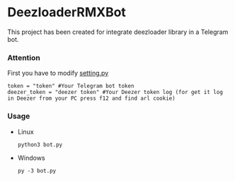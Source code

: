 # DeezloaderRMXBot

This project has been created for integrate deezloader library in a Telegram bot.

### Attention

First you have to modify [setting.py](setting.py)

```
token = "token" #Your Telegram bot token
deezer_token = "deezer token" #Your Deezer token log (for get it log in Deezer from your PC press f12 and find arl cookie)
```

### Usage

- Linux
    ```shell
    python3 bot.py
    ```
- Windows
    ```shell
    py -3 bot.py
    ```
